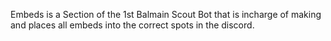 Embeds is a Section of the 1st Balmain Scout Bot that is incharge of making and places all embeds into the correct spots in the discord.